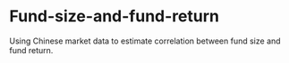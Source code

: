 # Fund-size-and-fund-return
Using Chinese market data to estimate correlation between fund size and fund return.
